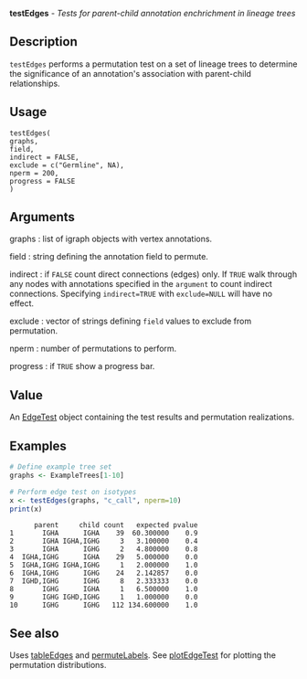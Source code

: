 **testEdges** - *Tests for parent-child annotation enchrichment in lineage trees*

Description
--------------------

`testEdges` performs a permutation test on a set of lineage trees to determine
the significance of an annotation's association with parent-child relationships.


Usage
--------------------
```
testEdges(
graphs,
field,
indirect = FALSE,
exclude = c("Germline", NA),
nperm = 200,
progress = FALSE
)
```

Arguments
-------------------

graphs
:   list of igraph objects with vertex annotations.

field
:   string defining the annotation field to permute.

indirect
:   if `FALSE` count direct connections (edges) only. If 
`TRUE` walk through any nodes with annotations specified in 
the `argument` to count indirect connections. Specifying
`indirect=TRUE` with `exclude=NULL` will have no effect.

exclude
:   vector of strings defining `field` values to exclude from 
permutation.

nperm
:   number of permutations to perform.

progress
:   if `TRUE` show a progress bar.




Value
-------------------

An [EdgeTest](EdgeTest-class.md) object containing the test results and permutation
realizations.



Examples
-------------------

```R
# Define example tree set
graphs <- ExampleTrees[1-10]

# Perform edge test on isotypes
x <- testEdges(graphs, "c_call", nperm=10)
print(x)
```


```
      parent     child count   expected pvalue
1       IGHA      IGHA    39  60.300000    0.9
2       IGHA IGHA,IGHG     3   3.100000    0.4
3       IGHA      IGHG     2   4.800000    0.8
4  IGHA,IGHG      IGHA    29   5.000000    0.0
5  IGHA,IGHG IGHA,IGHG     1   2.000000    1.0
6  IGHA,IGHG      IGHG    24   2.142857    0.0
7  IGHD,IGHG      IGHG     8   2.333333    0.0
8       IGHG      IGHA     1   6.500000    1.0
9       IGHG IGHD,IGHG     1   1.000000    0.0
10      IGHG      IGHG   112 134.600000    1.0

```



See also
-------------------

Uses [tableEdges](tableEdges.md) and [permuteLabels](permuteLabels.md). 
See [plotEdgeTest](plotEdgeTest.md) for plotting the permutation distributions.






